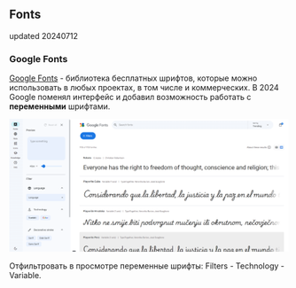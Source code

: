 ## Fonts ##  
updated 20240712  

### Google Fonts ###
[Google Fonts](https://fonts.google.com/) - библиотека бесплатных шрифтов, которые можно использовать в любых проектах, в том числе и коммерческих. В 2024 Google поменял интерфейс и добавил возможность работать с **переменными** шрифтами.  

![Google Fonts Interface](images/fonts-google-fonts-2024.png)  

Отфильтровать в просмотре переменные шрифты: Filters - Technology - Variable.  

